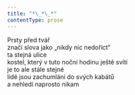 ```yaml
---
title: "*\_*\_*"
contentType: prose
---
```


<section>

Prsty před tvář  
značí slova jako „nikdy nic nedoříct“  
ta stejná ulice  
kostel, který v tuto noční hodinu ještě svítí  
je to ale stále stejné  
lidé jsou zachumláni do svých kabátů  
a nehledí naprosto nikam

</section>
